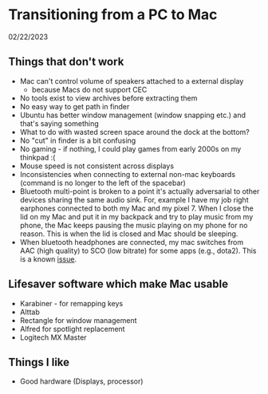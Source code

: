 # Transitioning from a PC to Mac
02/22/2023

## Things that don't work
* Mac can't control volume of speakers attached to a external display 
  * because Macs do not support CEC
* No tools exist to view archives before extracting them
* No easy way to get path in finder
* Ubuntu has better window management (window snapping etc.) and that's saying something
* What to do with wasted screen space around the dock at the bottom?
* No "cut" in finder is a bit confusing
* No gaming - if nothing, I could play games from early 2000s on my thinkpad :(
* Mouse speed is not consistent across displays
* Inconsistencies when connecting to external non-mac keyboards (command is no longer to the left of the spacebar)
* Bluetooth multi-point is broken to a point it's actually adversarial to other devices sharing the same audio sink. For, example I have my job right earphones connected to both my Mac and my pixel 7. When I close the lid on my Mac  and put it in my backpack and try to play music from my phone, the Mac keeps pausing the music playing on my phone for no reason. This is when the lid is closed and Mac should be sleeping. 
* When bluetooth headphones are connected, my mac switches from AAC (high quality) to SCO (low bitrate) for some apps (e.g., dota2). This is a known [issue](https://old.reddit.com/r/sony/comments/ifv1ma/wh1000xm4s_changing_from_aac_to_sco/). 

## Lifesaver software which make Mac usable
* Karabiner - for remapping keys
* Alttab
* Rectangle for window management
* Alfred for spotlight replacement
* Logitech MX Master

## Things I like
* Good hardware (Displays, processor)
